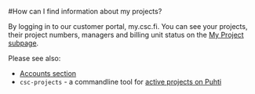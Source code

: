 #How can I find information about my projects?

By logging in to our customer portal, my.csc.fi.
You can see your projects, their project numbers, managers and billing unit status on the [My Project subpage](https://my.csc.fi/myProjects).

Please see also:

* [Accounts section](../../accounts/how-to-create-new-project.md)
* `csc-projects` - a commandline tool for [active projects on Puhti](../../../computing/#projects-and-quotas)

